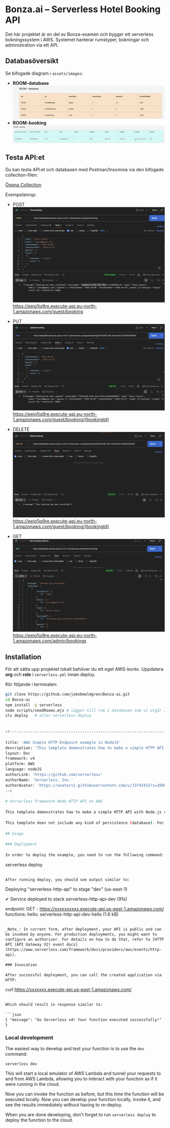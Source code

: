# Bonza.ai – Serverless Hotel Booking API

Det här projektet är en del av Bonza-examen och bygger ett serverless bokningssystem i AWS.
Systemet hanterar rumstyper, bokningar och administration via ett API.

## Databasöversikt
Se bifogade diagram i `assets/images`:

- **ROOM-database** ![Exempelbild](assets/images/ROOM-database.png)
- **ROOM-booking** ![Exempelbild](assets/images/ROOM-booking.png)

## Testa API:et
Du kan testa API:et och databasen med Postman/Insomnia via den bifogade collection-filen:

[Öppna Collection](./assets/Bonza-ai.postman_collection.json)

Exempelanrop:
- POST   ![POST](assets/images/POST-booking.png)   
https://eeig1iq9re.execute-api.eu-north-1.amazonaws.com/guest/booking

- PUT    ![PUT](assets/images/UPDATE-booking.png)
https://eeig1iq9re.execute-api.eu-north-1.amazonaws.com/guest/booking/{bookingId}

- DELETE ![DELETE](assets/images/DELETE-booking.png)
https://eeig1iq9re.execute-api.eu-north-1.amazonaws.com/guest/booking/{bookingId}

- GET    ![GET](assets/images/ADMIN-get.png)            
https://eeig1iq9re.execute-api.eu-north-1.amazonaws.com/admin/bookings

## Installation
För att sätta upp projektet lokalt behöver du ett eget AWS-konto.
Uppdatera **org** och **role** i `serverless.yml` innan deploy.

Kör följande i terminalen:

```bash
git clone https://github.com/jakobmalmgren/Bonza-ai.git
cd Bonza-ai
npm install -g serverless
node scripts/seedRooms.mjs # lägger till rum i databasen som vi utgår ifrån
sls deploy   # eller serverless deploy


<!--------------------------------------------------------------------------------------------------------------------------------------------------------------!>

title: 'AWS Simple HTTP Endpoint example in NodeJS'
description: 'This template demonstrates how to make a simple HTTP API with Node.js running on AWS Lambda and API Gateway using the Serverless Framework.'
layout: Doc
framework: v4
platform: AWS
language: nodeJS
authorLink: 'https://github.com/serverless'
authorName: 'Serverless, Inc.'
authorAvatar: 'https://avatars1.githubusercontent.com/u/13742415?s=200&v=4'
-->

# Serverless Framework Node HTTP API on AWS

This template demonstrates how to make a simple HTTP API with Node.js running on AWS Lambda and API Gateway using the Serverless Framework.

This template does not include any kind of persistence (database). For more advanced examples, check out the [serverless/examples repository](https://github.com/serverless/examples/) which includes Typescript, Mongo, DynamoDB and other examples.

## Usage

### Deployment

In order to deploy the example, you need to run the following command:

```
serverless deploy
```

After running deploy, you should see output similar to:

```
Deploying "serverless-http-api" to stage "dev" (us-east-1)

✔ Service deployed to stack serverless-http-api-dev (91s)

endpoint: GET - https://xxxxxxxxxx.execute-api.us-east-1.amazonaws.com/
functions:
  hello: serverless-http-api-dev-hello (1.6 kB)
```

_Note_: In current form, after deployment, your API is public and can be invoked by anyone. For production deployments, you might want to configure an authorizer. For details on how to do that, refer to [HTTP API (API Gateway V2) event docs](https://www.serverless.com/framework/docs/providers/aws/events/http-api).

### Invocation

After successful deployment, you can call the created application via HTTP:

```
curl https://xxxxxxx.execute-api.us-east-1.amazonaws.com/
```

Which should result in response similar to:

```json
{ "message": "Go Serverless v4! Your function executed successfully!" }
```

### Local development

The easiest way to develop and test your function is to use the `dev` command:

```
serverless dev
```

This will start a local emulator of AWS Lambda and tunnel your requests to and from AWS Lambda, allowing you to interact with your function as if it were running in the cloud.

Now you can invoke the function as before, but this time the function will be executed locally. Now you can develop your function locally, invoke it, and see the results immediately without having to re-deploy.

When you are done developing, don't forget to run `serverless deploy` to deploy the function to the cloud.
